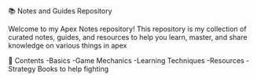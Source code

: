 📚 Notes and Guides Repository

Welcome to my Apex Notes repository! This repository is my collection of curated notes, guides, and resources to help you learn, master, and share knowledge on various things in apex

📖 Contents
-Basics
-Game Mechanics
-Learning Techniques
-Resources
-Strategy Books to help fighting

